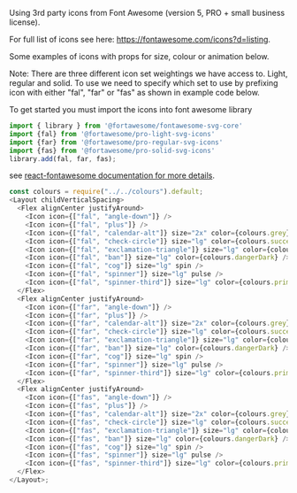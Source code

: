 Using 3rd party icons from Font Awesome (version 5, PRO + small business license).

For full list of icons see here: <https://fontawesome.com/icons?d=listing>.

Some examples of icons with props for size, colour or animation below. 

Note: There are three different icon set weightings we have access to. Light, regular and solid. To use we need to specify which set to use by prefixing icon with either "fal", "far" or "fas" as shown in example code below. 

To get started you must import the icons into font awesome library

```js static
import { library } from '@fortawesome/fontawesome-svg-core'
import {fal} from '@fortawesome/pro-light-svg-icons'
import {far} from '@fortawesome/pro-regular-svg-icons'
import {fas} from '@fortawesome/pro-solid-svg-icons'
library.add(fal, far, fas);
```

see [react-fontawesome documentation for more details](https://github.com/FortAwesome/react-fontawesome).

```js
const colours = require("../../colours").default;
<Layout childVerticalSpacing>
  <Flex alignCenter justifyAround>
    <Icon icon={["fal", "angle-down"]} />
    <Icon icon={["fal", "plus"]} />
    <Icon icon={["fal", "calendar-alt"]} size="2x" color={colours.grey} />
    <Icon icon={["fal", "check-circle"]} size="lg" color={colours.successDark} />
    <Icon icon={["fal", "exclamation-triangle"]} size="lg" color={colours.warningDark} />
    <Icon icon={["fal", "ban"]} size="lg" color={colours.dangerDark} />
    <Icon icon={["fal", "cog"]} size="lg" spin />
    <Icon icon={["fal", "spinner"]} size="lg" pulse />
    <Icon icon={["fal", "spinner-third"]} size="lg" color={colours.primaryDark} spin />
  </Flex>
  <Flex alignCenter justifyAround>
    <Icon icon={["far", "angle-down"]} />
    <Icon icon={["far", "plus"]} />
    <Icon icon={["far", "calendar-alt"]} size="2x" color={colours.grey} />
    <Icon icon={["far", "check-circle"]} size="lg" color={colours.successDark} />
    <Icon icon={["far", "exclamation-triangle"]} size="lg" color={colours.warningDark} />
    <Icon icon={["far", "ban"]} size="lg" color={colours.dangerDark} />
    <Icon icon={["far", "cog"]} size="lg" spin />
    <Icon icon={["far", "spinner"]} size="lg" pulse />
    <Icon icon={["far", "spinner-third"]} size="lg" color={colours.primaryDark} spin />
  </Flex>
  <Flex alignCenter justifyAround>
    <Icon icon={["fas", "angle-down"]} />
    <Icon icon={["fas", "plus"]} />
    <Icon icon={["fas", "calendar-alt"]} size="2x" color={colours.grey} />
    <Icon icon={["fas", "check-circle"]} size="lg" color={colours.successDark} />
    <Icon icon={["fas", "exclamation-triangle"]} size="lg" color={colours.warningDark} />
    <Icon icon={["fas", "ban"]} size="lg" color={colours.dangerDark} />
    <Icon icon={["fas", "cog"]} size="lg" spin />
    <Icon icon={["fas", "spinner"]} size="lg" pulse />
    <Icon icon={["fas", "spinner-third"]} size="lg" color={colours.primaryDark} spin />
  </Flex>
</Layout>;
```
